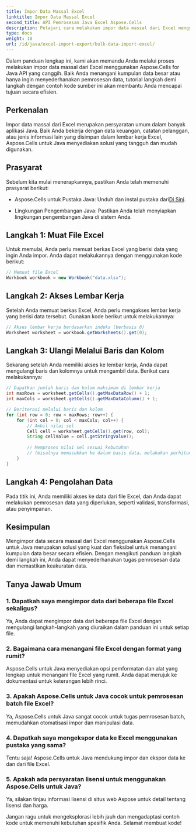```yaml
---
title: Impor Data Massal Excel
linktitle: Impor Data Massal Excel
second_title: API Pemrosesan Java Excel Aspose.Cells
description: Pelajari cara melakukan impor data massal dari Excel menggunakan Aspose.Cells untuk API Java. Sederhanakan pemrosesan data Anda dengan panduan langkah demi langkah ini.
type: docs
weight: 10
url: /id/java/excel-import-export/bulk-data-import-excel/
---
```


Dalam panduan lengkap ini, kami akan memandu Anda melalui proses melakukan impor data massal dari Excel menggunakan Aspose.Cells for Java API yang canggih. Baik Anda menangani kumpulan data besar atau hanya ingin menyederhanakan pemrosesan data, tutorial langkah demi langkah dengan contoh kode sumber ini akan membantu Anda mencapai tujuan secara efisien.

## Perkenalan

Impor data massal dari Excel merupakan persyaratan umum dalam banyak aplikasi Java. Baik Anda bekerja dengan data keuangan, catatan pelanggan, atau jenis informasi lain yang disimpan dalam lembar kerja Excel, Aspose.Cells untuk Java menyediakan solusi yang tangguh dan mudah digunakan.

## Prasyarat

Sebelum kita mulai menerapkannya, pastikan Anda telah memenuhi prasyarat berikut:

-  Aspose.Cells untuk Pustaka Java: Unduh dan instal pustaka dari[Di Sini](https://releases.aspose.com/cells/java/).

- Lingkungan Pengembangan Java: Pastikan Anda telah menyiapkan lingkungan pengembangan Java di sistem Anda.

## Langkah 1: Muat File Excel

Untuk memulai, Anda perlu memuat berkas Excel yang berisi data yang ingin Anda impor. Anda dapat melakukannya dengan menggunakan kode berikut:

```java
// Memuat file Excel
Workbook workbook = new Workbook("data.xlsx");
```

## Langkah 2: Akses Lembar Kerja

Setelah Anda memuat berkas Excel, Anda perlu mengakses lembar kerja yang berisi data tersebut. Gunakan kode berikut untuk melakukannya:

```java
// Akses lembar kerja berdasarkan indeks (berbasis 0)
Worksheet worksheet = workbook.getWorksheets().get(0);
```

## Langkah 3: Ulangi Melalui Baris dan Kolom

Sekarang setelah Anda memiliki akses ke lembar kerja, Anda dapat mengulangi baris dan kolomnya untuk mengambil data. Berikut cara melakukannya:

```java
// Dapatkan jumlah baris dan kolom maksimum di lembar kerja
int maxRows = worksheet.getCells().getMaxDataRow() + 1;
int maxCols = worksheet.getCells().getMaxDataColumn() + 1;

// Beriterasi melalui baris dan kolom
for (int row = 0; row < maxRows; row++) {
    for (int col = 0; col < maxCols; col++) {
        // Ambil nilai sel
        Cell cell = worksheet.getCells().get(row, col);
        String cellValue = cell.getStringValue();
        
        // Memproses nilai sel sesuai kebutuhan
        // (misalnya memasukkan ke dalam basis data, melakukan perhitungan, dll.)
    }
}
```

## Langkah 4: Pengolahan Data

Pada titik ini, Anda memiliki akses ke data dari file Excel, dan Anda dapat melakukan pemrosesan data yang diperlukan, seperti validasi, transformasi, atau penyimpanan.

## Kesimpulan

Mengimpor data secara massal dari Excel menggunakan Aspose.Cells untuk Java merupakan solusi yang kuat dan fleksibel untuk menangani kumpulan data besar secara efisien. Dengan mengikuti panduan langkah demi langkah ini, Anda dapat menyederhanakan tugas pemrosesan data dan memastikan keakuratan data.

## Tanya Jawab Umum

### 1. Dapatkah saya mengimpor data dari beberapa file Excel sekaligus?

Ya, Anda dapat mengimpor data dari beberapa file Excel dengan mengulangi langkah-langkah yang diuraikan dalam panduan ini untuk setiap file.

### 2. Bagaimana cara menangani file Excel dengan format yang rumit?

Aspose.Cells untuk Java menyediakan opsi pemformatan dan alat yang lengkap untuk menangani file Excel yang rumit. Anda dapat merujuk ke dokumentasi untuk keterangan lebih rinci.

### 3. Apakah Aspose.Cells untuk Java cocok untuk pemrosesan batch file Excel?

Ya, Aspose.Cells untuk Java sangat cocok untuk tugas pemrosesan batch, memudahkan otomatisasi impor dan manipulasi data.

### 4. Dapatkah saya mengekspor data ke Excel menggunakan pustaka yang sama?

Tentu saja! Aspose.Cells untuk Java mendukung impor dan ekspor data ke dan dari file Excel.

### 5. Apakah ada persyaratan lisensi untuk menggunakan Aspose.Cells untuk Java?

Ya, silakan tinjau informasi lisensi di situs web Aspose untuk detail tentang lisensi dan harga.

Jangan ragu untuk mengeksplorasi lebih jauh dan mengadaptasi contoh kode untuk memenuhi kebutuhan spesifik Anda. Selamat membuat kode!